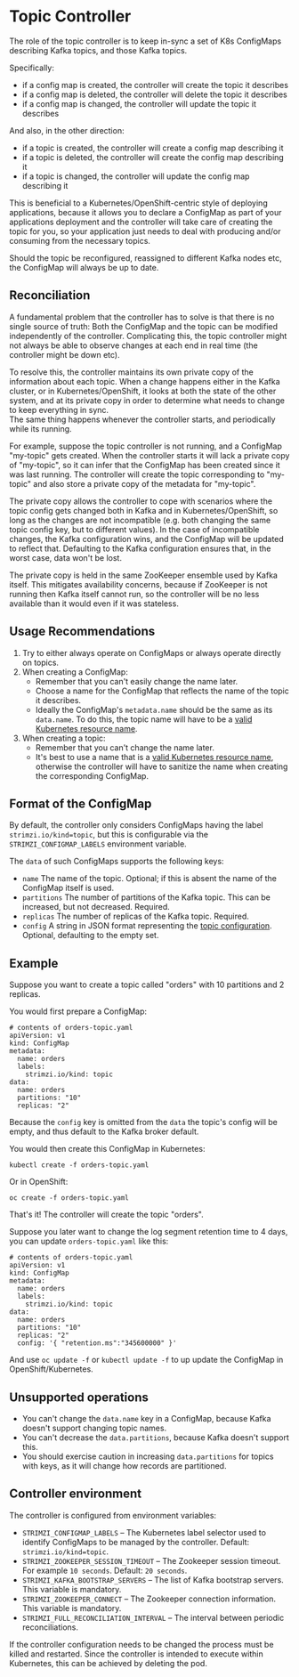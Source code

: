 # Topic Controller

The role of the topic controller is to keep in-sync a set of K8s ConfigMaps describing Kafka topics, 
and those Kafka topics. 

Specifically:
 
* if a config map is created, the controller will create the topic it describes
* if a config map is deleted, the controller will delete the topic it describes
* if a config map is changed, the controller will update the topic it describes

And also, in the other direction:

* if a topic is created, the controller will create a config map describing it
* if a topic is deleted, the controller will create the config map describing it
* if a topic is changed, the controller will update the config map describing it

This is beneficial to a Kubernetes/OpenShift-centric style of deploying 
applications, because it allows you to declare a ConfigMap as part of your
applications deployment and the controller will take care of creating 
the topic for you, so your application just needs to deal with producing 
and/or consuming from the necessary topics.

Should the topic be reconfigured, reassigned to different Kafka nodes etc, 
the ConfigMap will always be up to date.


## Reconciliation

A fundamental problem that the controller has to solve is that there is no 
single source of truth: 
Both the ConfigMap and the topic can be modified independently of the controller. 
Complicating this, the topic controller might not always be able to observe
changes at each end in real time (the controller might be down etc).
 
To resolve this, the controller maintains its own private copy of the 
information about each topic. 
When a change happens either in the Kafka cluster, or 
in Kubernetes/OpenShift, it looks at both the state of the other system, and at its 
private copy in order to determine what needs to change to keep everything in sync.  
The same thing happens whenever the controller starts, and periodically while its running.

For example, suppose the topic controller is not running, and a ConfigMap "my-topic" gets created. 
When the controller starts it will lack a private copy of "my-topic", 
so it can infer that the ConfigMap has been created since it was last running. 
The controller will create the topic corresponding to "my-topic" and also store a private copy of the 
metadata for "my-topic".

The private copy allows the controller to cope with scenarios where the topic 
config gets changed both in Kafka and in Kubernetes/OpenShift, so long as the 
changes are not incompatible (e.g. both changing the same topic config key, but to 
different values). 
In the case of incompatible changes, the Kafka configuration wins, and the ConfigMap will 
be updated to reflect that. Defaulting to the Kafka configuration ensures that, 
in the worst case, data won't be lost. 

The private copy is held in the same ZooKeeper ensemble used by Kafka itself. 
This mitigates availability concerns, because if ZooKeeper is not running
then Kafka itself cannot run, so the controller will be no less available 
than it would even if it was stateless. 


## Usage Recommendations

1. Try to either always operate on ConfigMaps or always operate directly on topics.
2. When creating a ConfigMap:
    * Remember that you can't easily change the name later.
    * Choose a name for the ConfigMap that reflects the name of the topic it describes.
    * Ideally the ConfigMap's `metadata.name` should be the same as its `data.name`.
      To do this, the topic name will have to be a [valid Kubernetes resource name][identifiers].
3. When creating a topic:
    * Remember that you can't change the name later.
    * It's best to use a name that is a [valid Kubernetes resource name][identifiers], 
      otherwise the controller will have to sanitize the name when creating 
      the corresponding ConfigMap.

    
## Format of the ConfigMap

By default, the controller only considers ConfigMaps having the label `strimzi.io/kind=topic`, 
but this is configurable via the `STRIMZI_CONFIGMAP_LABELS` environment variable.

The `data` of such ConfigMaps supports the following keys:

* `name` The name of the topic. Optional; if this is absent the name of the ConfigMap itself is used.
* `partitions` The number of partitions of the Kafka topic. This can be increased, but not decreased. Required. 
* `replicas` The number of replicas of the Kafka topic. Required. 
* `config` A string in JSON format representing the [topic configuration][topic-config]. Optional, defaulting to the empty set.
 

## Example

Suppose you want to create a topic called "orders" with 10 partitions and 2 replicas. 

You would first prepare a ConfigMap:

```
# contents of orders-topic.yaml
apiVersion: v1
kind: ConfigMap
metadata:
  name: orders
  labels:
    strimzi.io/kind: topic
data:
  name: orders
  partitions: "10"
  replicas: "2"
```

Because the `config` key is omitted from the `data` the topic's config will be empty, and thus default to the 
Kafka broker default.

You would then create this ConfigMap in Kubernetes:

    kubectl create -f orders-topic.yaml
    
Or in OpenShift:

    oc create -f orders-topic.yaml

That's it! The controller will create the topic "orders".

Suppose you later want to change the log segment retention time to 4 days, 
you can update `orders-topic.yaml` like this:

```
# contents of orders-topic.yaml
apiVersion: v1
kind: ConfigMap
metadata:
  name: orders
  labels:
    strimzi.io/kind: topic
data:
  name: orders
  partitions: "10"
  replicas: "2"
  config: '{ "retention.ms":"345600000" }'
```

And use `oc update -f` or `kubectl update -f` to up update the ConfigMap 
in OpenShift/Kubernetes.


## Unsupported operations

* You can't change the `data.name` key in a ConfigMap, because Kafka doesn't support changing topic names.
* You can't decrease the `data.partitions`, because Kafka doesn't support this.
* You should exercise caution in increasing `data.partitions` for topics with keys, as it will change 
  how records are partitioned. 

    
## Controller environment

The controller is configured from environment variables:

* `STRIMZI_CONFIGMAP_LABELS` 
– The Kubernetes label selector used to identify ConfigMaps to be managed by the controller.
  Default: `strimzi.io/kind=topic`.  
* `STRIMZI_ZOOKEEPER_SESSION_TIMEOUT`
– The Zookeeper session timeout. For example `10 seconds`. Default: `20 seconds`.
* `STRIMZI_KAFKA_BOOTSTRAP_SERVERS`
– The list of Kafka bootstrap servers. This variable is mandatory.
* `STRIMZI_ZOOKEEPER_CONNECT`
– The Zookeeper connection information. This variable is mandatory.
* `STRIMZI_FULL_RECONCILIATION_INTERVAL`
– The interval between periodic reconciliations.

If the controller configuration needs to be changed the process must be killed and restarted.
Since the controller is intended to execute within Kubernetes, this can be achieved
by deleting the pod.

[identifiers]: https://github.com/kubernetes/community/blob/master/contributors/design-proposals/architecture/identifiers.md
[topic-config]: https://kafka.apache.org/documentation/#topicconfigs